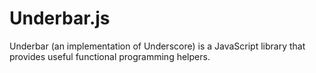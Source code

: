 # Underbar.js

Underbar (an implementation of Underscore) is a JavaScript library that provides useful functional programming helpers.
